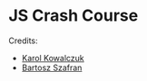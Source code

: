 # JS Crash Course

Credits:

- [Karol Kowalczuk](karol.kowalczuk@jit.team)
- [Bartosz Szafran](bartosz.szafran@jit.team)